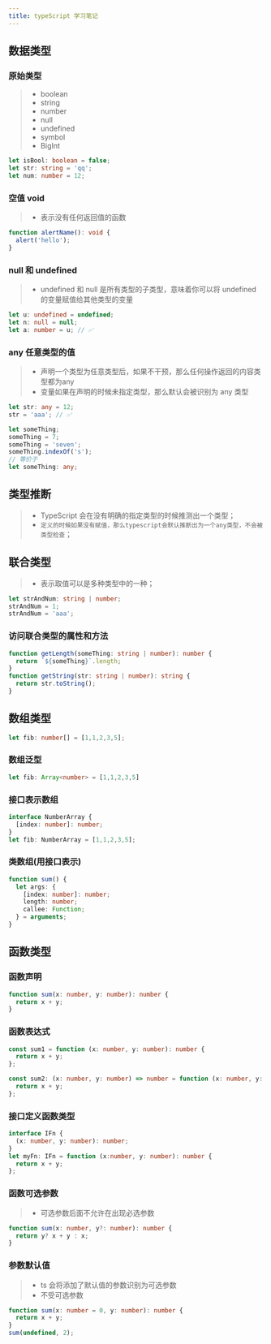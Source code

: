 ```yaml
---
title: typeScript 学习笔记
---
```


## 数据类型
### 原始类型
> - boolean
> - string
> - number
> - null
> - undefined
> - symbol
> - BigInt

```typescript
let isBool: boolean = false;
let str: string = 'qq';
let num: number = 12;
```

### 空值 void
> - 表示没有任何返回值的函数
```typescript
function alertName(): void {
  alert('hello');
}
```

### null 和 undefined
> - undefined 和 null 是所有类型的子类型，意味着你可以将 undefined 的变量赋值给其他类型的变量
```typescript
let u: undefined = undefined;
let n: null = null;
let a: number = u; // ✅
```

### any 任意类型的值
> - 声明一个类型为任意类型后，如果不干预，那么任何操作返回的内容类型都为any
> - 变量如果在声明的时候未指定类型，那么默认会被识别为 any 类型
```typescript
let str: any = 12;
str = 'aaa'; // ✅

let someThing;
someThing = 7;
someThing = 'seven';
someThing.indexOf('s');
// 等价于
let someThing: any;
```

## 类型推断
> - TypeScript 会在没有明确的指定类型的时候推测出一个类型；
> - `定义的时候如果没有赋值，那么typescript会默认推断出为一个any类型，不会被类型检查`；

## 联合类型
> - 表示取值可以是多种类型中的一种；
```typescript
let strAndNum: string | number;
strAndNum = 1;
strAndNum = 'aaa';
```
### 访问联合类型的属性和方法
```typescript
function getLength(someThing: string | number): number {
  return `${someThing}`.length;
}
function getString(str: string | number): string {
  return str.toString();
}
```
## 数组类型
```typescript
let fib: number[] = [1,1,2,3,5];
```
### 数组泛型
```typescript
let fib: Array<number> = [1,1,2,3,5]
```
### 接口表示数组
```typescript
interface NumberArray {
  [index: number]: number;
}
let fib: NumberArray = [1,1,2,3,5];
```
### 类数组(用接口表示)
```typescript
function sum() {
  let args: {
    [index: number]: number;
    length: number;
    callee: Function;
  } = arguments;
}
```

## 函数类型
### 函数声明
```typescript
function sum(x: number, y: number): number {
  return x + y;
}
```

### 函数表达式
```typescript
const sum1 = function (x: number, y: number): number {
  return x + y;
};

const sum2: (x: number, y: number) => number = function (x: number, y: number): number {
  return x + y;
};
```

### 接口定义函数类型
```typescript
interface IFn {
  (x: number, y: number): number;
}
let myFn: IFn = function (x:number, y: number): number {
  return x + y;
};
```

### 函数可选参数
> - 可选参数后面不允许在出现必选参数
```typescript
function sum(x: number, y?: number): number {
  return y? x + y : x;
}
```

### 参数默认值
> - ts 会将添加了默认值的参数识别为可选参数
> - 不受可选参数
```typescript
function sum(x: number = 0, y: number): number {
  return x + y;
}
sum(undefined, 2);
```




















